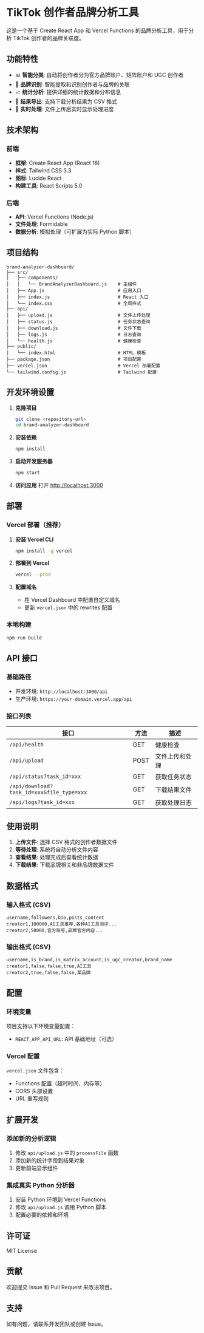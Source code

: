 # TikTok 创作者品牌分析工具

这是一个基于 Create React App 和 Vercel Functions 的品牌分析工具，用于分析 TikTok 创作者的品牌关联度。

## 功能特性

- 📊 **智能分类**: 自动将创作者分为官方品牌账户、矩阵账户和 UGC 创作者
- 🎯 **品牌识别**: 智能提取和识别创作者与品牌的关联
- 📈 **统计分析**: 提供详细的统计数据和分布信息
- 📄 **结果导出**: 支持下载分析结果为 CSV 格式
- 🚀 **实时处理**: 文件上传后实时显示处理进度

## 技术架构

### 前端
- **框架**: Create React App (React 18)
- **样式**: Tailwind CSS 3.3
- **图标**: Lucide React
- **构建工具**: React Scripts 5.0

### 后端
- **API**: Vercel Functions (Node.js)
- **文件处理**: Formidable
- **数据分析**: 模拟处理（可扩展为实际 Python 脚本）

## 项目结构

```
brand-analyzer-dashboard/
├── src/
│   ├── components/
│   │   └── BrandAnalyzerDashboard.js    # 主组件
│   ├── App.js                           # 应用入口
│   ├── index.js                         # React 入口
│   └── index.css                        # 全局样式
├── api/
│   ├── upload.js                        # 文件上传处理
│   ├── status.js                        # 任务状态查询
│   ├── download.js                      # 文件下载
│   ├── logs.js                          # 日志查询
│   └── health.js                        # 健康检查
├── public/
│   └── index.html                       # HTML 模板
├── package.json                         # 项目配置
├── vercel.json                          # Vercel 部署配置
└── tailwind.config.js                   # Tailwind 配置
```

## 开发环境设置

1. **克隆项目**
   ```bash
   git clone <repository-url>
   cd brand-analyzer-dashboard
   ```

2. **安装依赖**
   ```bash
   npm install
   ```

3. **启动开发服务器**
   ```bash
   npm start
   ```

4. **访问应用**
   打开 [http://localhost:3000](http://localhost:3000)

## 部署

### Vercel 部署（推荐）

1. **安装 Vercel CLI**
   ```bash
   npm install -g vercel
   ```

2. **部署到 Vercel**
   ```bash
   vercel --prod
   ```

3. **配置域名**
   - 在 Vercel Dashboard 中配置自定义域名
   - 更新 `vercel.json` 中的 rewrites 配置

### 本地构建

```bash
npm run build
```

## API 接口

### 基础路径
- 开发环境: `http://localhost:3000/api`
- 生产环境: `https://your-domain.vercel.app/api`

### 接口列表

| 接口 | 方法 | 描述 |
|------|------|------|
| `/api/health` | GET | 健康检查 |
| `/api/upload` | POST | 文件上传和处理 |
| `/api/status?task_id=xxx` | GET | 获取任务状态 |
| `/api/download?task_id=xxx&file_type=xxx` | GET | 下载结果文件 |
| `/api/logs?task_id=xxx` | GET | 获取处理日志 |

## 使用说明

1. **上传文件**: 选择 CSV 格式的创作者数据文件
2. **等待处理**: 系统将自动分析文件内容
3. **查看结果**: 处理完成后查看统计数据
4. **下载结果**: 下载品牌相关和非品牌数据文件

## 数据格式

### 输入格式 (CSV)
```csv
username,followers,bio,posts_content
creator1,100000,AI工具推荐,各种AI工具测评...
creator2,50000,官方账号,品牌官方内容...
```

### 输出格式 (CSV)
```csv
username,is_brand,is_matrix_account,is_ugc_creator,brand_name
creator1,false,false,true,AI工具
creator2,true,false,false,某品牌
```

## 配置

### 环境变量
项目支持以下环境变量配置：
- `REACT_APP_API_URL`: API 基础地址（可选）

### Vercel 配置
`vercel.json` 文件包含：
- Functions 配置（超时时间、内存等）
- CORS 头部设置
- URL 重写规则

## 扩展开发

### 添加新的分析逻辑
1. 修改 `api/upload.js` 中的 `processFile` 函数
2. 添加新的统计字段到结果对象
3. 更新前端显示组件

### 集成真实 Python 分析器
1. 安装 Python 环境到 Vercel Functions
2. 修改 `api/upload.js` 调用 Python 脚本
3. 配置必要的依赖和环境

## 许可证

MIT License

## 贡献

欢迎提交 Issue 和 Pull Request 来改进项目。

## 支持

如有问题，请联系开发团队或创建 Issue。 